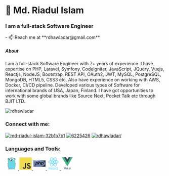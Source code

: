 <h1>👋 Md. Riadul Islam</h1>
<h3>I am a full-stack Software Engineer</h3>
- 📫 Reach me at **rdhawladar@gmail.com**

<h5>About</h5>
<p>I am a full-stack Software Engineer with 7+ years of experience. I have expertise on PHP, Laravel, Symfony, CodeIgniter, JavaScript, JQuery, Vuejs,  Reactjs, NodeJS, Bootstrap, REST API, OAuth2, JWT, MySQL, PostgreSQL, MongoDB, HTML5, CSS3 etc. Also have experience on working with AWS, Docker, CI/CD pipeline. Developed various types of Software for international brands of USA, Japan, Finland. I have got opportunities to work with some global brands like Source Next, Pocket Talk etc through BJIT LTD. </p>

<p align="left"> <img src="https://komarev.com/ghpvc/?username=rdhawladar&label=Profile%20views&color=0e75b6&style=flat"
        alt="rdhawladar" /> </p>



<h3 align="left">Connect with me:</h3>
<p align="left">
    <a href="https://linkedin.com/in/md-riadul-islam-32b1b7b1" target="blank"><img
            align="center"
            src="https://raw.githubusercontent.com/rahuldkjain/github-profile-readme-generator/master/src/images/icons/Social/linked-in-alt.svg"
            alt="md-riadul-islam-32b1b7b1" height="30" width="40" /></a>
    <a href="https://stackoverflow.com/users/6225426" target="blank"><img align="center"
            src="https://raw.githubusercontent.com/rahuldkjain/github-profile-readme-generator/master/src/images/icons/Social/stack-overflow.svg"
            alt="6225426" height="30" width="40" /></a>
    <a href="https://www.leetcode.com/rdhawladar/" target="blank"><img align="center"
            src="https://raw.githubusercontent.com/rahuldkjain/github-profile-readme-generator/master/src/images/icons/Social/leet-code.svg"
            alt="rdhawladar/" height="30" width="40" /></a>
</p>

<h3 align="left">Languages and Tools:</h3>
<p align="left">
    <p align="left"> <a href="https://golang.org" target="_blank" rel="noreferrer"> <img src="https://raw.githubusercontent.com/devicons/devicon/master/icons/go/go-original.svg" alt="go" width="40" height="40"/> </a> <a href="https://developer.mozilla.org/en-US/docs/Web/JavaScript" target="_blank" rel="noreferrer"> <img src="https://raw.githubusercontent.com/devicons/devicon/master/icons/javascript/javascript-original.svg" alt="javascript" width="40" height="40"/> </a> <a href="https://www.php.net" target="_blank" rel="noreferrer"> <img src="https://raw.githubusercontent.com/devicons/devicon/master/icons/php/php-original.svg" alt="php" width="40" height="40"/> </a> <a href="https://reactjs.org/" target="_blank" rel="noreferrer"> <img src="https://raw.githubusercontent.com/devicons/devicon/master/icons/react/react-original-wordmark.svg" alt="react" width="40" height="40"/> </a> <a href="https://vuejs.org/" target="_blank" rel="noreferrer"> <img src="https://raw.githubusercontent.com/devicons/devicon/master/icons/vuejs/vuejs-original-wordmark.svg" alt="vuejs" width="40" height="40"/> </a> </p>
</p>

